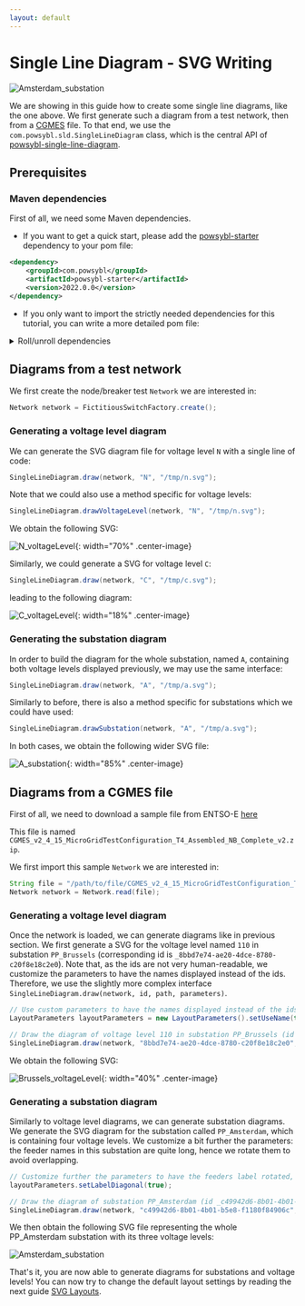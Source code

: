 ```yaml
---
layout: default
---
```


# Single Line Diagram - SVG Writing

![Amsterdam_substation](img/svg-writing/example_AmsterdamSubstation.svg)

We are showing in this guide how to create some single line diagrams, like the one above. 
We first generate such a diagram from a test network, then from a [CGMES](../../../grid/formats/cim-cgmes.md) file.
To that end, we use the `com.powsybl.sld.SingleLineDiagram` class, which is the central API of [powsybl-single-line-diagram](../../repositories/powsybl-diagram.md). 

## Prerequisites

### Maven dependencies

First of all, we need some Maven dependencies.

- If you want to get a quick start, please add the [powsybl-starter](https://github.com/powsybl/powsybl-starter) dependency to your pom file:

```xml
<dependency>
    <groupId>com.powsybl</groupId>
    <artifactId>powsybl-starter</artifactId>
    <version>2022.0.0</version>
</dependency>
```

- If you only want to import the strictly needed dependencies for this tutorial, you can write a more detailed pom file:

<details>
<summary>Roll/unroll dependencies</summary>

{% highlight xml %}

<dependencies>
    <dependency>
        <groupId>com.powsybl</groupId>
        <artifactId>powsybl-single-line-diagram-core</artifactId>
        <version>${powsybl.sld.version}</version>
    </dependency>
    <dependency>
        <groupId>com.powsybl</groupId>
        <artifactId>powsybl-iidm-impl</artifactId>
        <version>${powsybl.core.version}</version>
    </dependency>
    <dependency>
        <groupId>com.powsybl</groupId>
        <artifactId>powsybl-iidm-test</artifactId>
        <version>${powsybl.core.version}</version>
    </dependency>
    <dependency>
        <groupId>com.powsybl</groupId>
        <artifactId>powsybl-cgmes-conversion</artifactId>
        <version>${powsybl.core.version}</version>
    </dependency>
    <dependency>
        <groupId>com.powsybl</groupId>
        <artifactId>powsybl-triple-store-impl-rdf4j</artifactId>
        <version>${powsybl.core.version}</version>
    </dependency>
    <dependency>
        <groupId>org.slf4j</groupId>
        <artifactId>slf4j-simple</artifactId>
        <version>${slf4j.version}</version>
    </dependency>
</dependencies>

<properties>
    <powsybl.sld.version>3.0.0</powsybl.sld.version>
    <powsybl.core.version>5.0.0</powsybl.core.version>
    <slf4j.version>1.7.22</slf4j.version>
</properties>

{% endhighlight %}

<div markdown="1">
Here are some details about these dependencies (see also the [powsybl artifacts documentation page](../../artifacts.md)):
- `powsybl-single-line-diagram-core` is the core module of single-line-diagram,
- `powsybl-iidm-impl` is used to deal with the network model,
- `powsybl-iidm-test` is used to load the test network,
- `powsybl-cgmes-conversion` and `powsybl-triple-store-impl-rdf4j` are used to import a CGMES file,
- `slf4j-simple` allows you to have simple logging capabilities.
</div>

</details>



## Diagrams from a test network
We first create the node/breaker test `Network` we are interested in:
```java
Network network = FictitiousSwitchFactory.create();
```

### Generating a voltage level diagram
We can generate the SVG diagram file for voltage level `N` with a single line of code:
```java
SingleLineDiagram.draw(network, "N", "/tmp/n.svg");
```

Note that we could also use a method specific for voltage levels: 

```java
SingleLineDiagram.drawVoltageLevel(network, "N", "/tmp/n.svg");
```

We obtain the following SVG:

![N_voltageLevel](img/svg-writing/example_n.svg){: width="70%" .center-image}

Similarly, we could generate a SVG for voltage level `C`:
 
```java
SingleLineDiagram.draw(network, "C", "/tmp/c.svg");
```
 
leading to the following diagram:

![C_voltageLevel](img/svg-writing/example_c.svg){: width="18%" .center-image}

### Generating the substation diagram
In order to build the diagram for the whole substation, named `A`, containing both voltage levels displayed previously, we may use the same interface:
```java
SingleLineDiagram.draw(network, "A", "/tmp/a.svg");
```

Similarly to before, there is also a method specific for substations which we could have used:
```java
SingleLineDiagram.drawSubstation(network, "A", "/tmp/a.svg");
```

In both cases, we obtain the following wider SVG file:

![A_substation](img/svg-writing/example_a.svg){: width="85%" .center-image}

## Diagrams from a CGMES file

First of all, we need to download a sample file from ENTSO-E [here](CGMES_v2_4_15_MicroGridTestConfiguration_T4_Assembled_NB_Complete_v2.zip)

This file is named `CGMES_v2_4_15_MicroGridTestConfiguration_T4_Assembled_NB_Complete_v2.zip`.

We first import this sample `Network` we are interested in:
```java
String file = "/path/to/file/CGMES_v2_4_15_MicroGridTestConfiguration_T4_Assembled_NB_Complete_v2.zip";
Network network = Network.read(file);
```

### Generating a voltage level diagram
Once the network is loaded, we can generate diagrams like in previous section.
We first generate a SVG for the voltage level named `110` in substation `PP_Brussels` (corresponding id is `_8bbd7e74-ae20-4dce-8780-c20f8e18c2e0`). 
Note that, as the ids are not very human-readable, we customize the parameters to have the names displayed instead of the ids.
Therefore, we use the slightly more complex interface `SingleLineDiagram.draw(network, id, path, parameters)`.

```java
// Use custom parameters to have the names displayed instead of the ids
LayoutParameters layoutParameters = new LayoutParameters().setUseName(true);

// Draw the diagram of voltage level 110 in substation PP_Brussels (id _8bbd7e74-ae20-4dce-8780-c20f8e18c2e0)
SingleLineDiagram.draw(network, "8bbd7e74-ae20-4dce-8780-c20f8e18c2e0", Paths.get("/tmp/Brussels110.svg"), layoutParameters);
```

We obtain the following SVG:

![Brussels_voltageLevel](img/svg-writing/example_Brussels110.svg){: width="40%" .center-image}

### Generating a substation diagram
Similarly to voltage level diagrams, we can generate substation diagrams. 
We generate the SVG diagram for the substation called `PP_Amsterdam`, which is containing four voltage levels. 
We customize a bit further the parameters: the feeder names in this substation are quite long, hence we rotate them to avoid overlapping.

```java
// Customize further the parameters to have the feeders label rotated, in order to avoid overlapping
layoutParameters.setLabelDiagonal(true);

// Draw the diagram of substation PP_Amsterdam (id _c49942d6-8b01-4b01-b5e8-f1180f84906c)
SingleLineDiagram.draw(network, "c49942d6-8b01-4b01-b5e8-f1180f84906c", Paths.get("/tmp/AmsterdamSubstation.svg"), layoutParameters);
```

We then obtain the following SVG file representing the whole PP_Amsterdam substation with its three voltage levels:

![Amsterdam_substation](img/svg-writing/example_AmsterdamSubstation.svg)

That's it, you are now able to generate diagrams for substations and voltage levels! You can now try to change the default layout settings by reading the next guide [SVG Layouts]().

